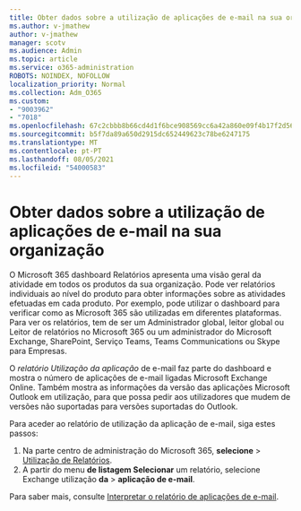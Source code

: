 ```yaml
---
title: Obter dados sobre a utilização de aplicações de e-mail na sua organização
ms.author: v-jmathew
author: v-jmathew
manager: scotv
ms.audience: Admin
ms.topic: article
ms.service: o365-administration
ROBOTS: NOINDEX, NOFOLLOW
localization_priority: Normal
ms.collection: Adm_O365
ms.custom:
- "9003962"
- "7018"
ms.openlocfilehash: 67c2cbbb8b66cd4d1f6bce908569cc6a42a860e09f4b17f2d564aba724d0fc41
ms.sourcegitcommit: b5f7da89a650d2915dc652449623c78be6247175
ms.translationtype: MT
ms.contentlocale: pt-PT
ms.lasthandoff: 08/05/2021
ms.locfileid: "54000583"
---
```

# <a name="gain-insight-into-the-use-of-email-apps-in-your-organization"></a>Obter dados sobre a utilização de aplicações de e-mail na sua organização

O Microsoft 365 dashboard Relatórios apresenta uma visão geral da atividade em todos os produtos da sua organização. Pode ver relatórios individuais ao nível do produto para obter informações sobre as atividades efetuadas em cada produto. Por exemplo, pode utilizar o dashboard para verificar como as Microsoft 365 são utilizadas em diferentes plataformas. Para ver os relatórios, tem de ser um Administrador global, leitor global ou Leitor de relatórios no Microsoft 365 ou um administrador do Microsoft Exchange, SharePoint, Serviço Teams, Teams Communications ou Skype para Empresas.

O *relatório Utilização da aplicação* de e-mail faz parte do dashboard e mostra o número de aplicações de e-mail ligadas Microsoft Exchange Online. Também mostra as informações da versão das aplicações Microsoft Outlook em utilização, para que possa pedir aos utilizadores que mudem de versões não suportadas para versões suportadas do Outlook.

Para aceder ao relatório de utilização da aplicação de e-mail, siga estes passos:

1. Na parte centro de administração do Microsoft 365, **selecione**  >  [Utilização de Relatórios](https://go.microsoft.com/fwlink/?linkid=2140342).
2. A partir do menu **de listagem Selecionar** um relatório, selecione Exchange utilização **da**  >  **aplicação de e-mail**.

Para saber mais, consulte [Interpretar o relatório de aplicações de e-mail](https://go.microsoft.com/fwlink/?linkid=2140508).
